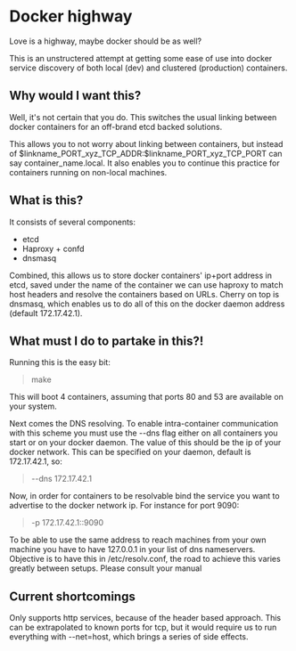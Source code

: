 # Docker highway

Love is a highway, maybe docker should be as well?

This is an unstructered attempt at getting some ease of use into
docker service discovery of both local (dev) and clustered
(production) containers.

## Why would I want this?

Well, it's not certain that you do. This switches the usual linking
between docker containers for an off-brand etcd backed solutions.

This allows you to not worry about linking between containers, but
instead of \$linkname_PORT_xyz_TCP_ADDR:\$linkname_PORT_xyz_TCP_PORT 
can say container_name.local. It also enables you to continue this
practice for containers running on non-local machines.

## What is this?

It consists of several components:

- etcd
- Haproxy + confd
- dnsmasq

Combined, this allows us to store docker containers' ip+port address
in etcd, saved under the name of the container we can use haproxy to
match host headers and resolve the containers based on URLs. Cherry on
top is dnsmasq, which enables us to do all of this on the docker
daemon address (default 172.17.42.1). 

## What must I do to partake in this?!

Running this is the easy bit:

> make

This will boot 4 containers, assuming that ports 80 and 53 are
available on your system.

Next comes the DNS resolving. To enable intra-container communication
with this scheme you must use the --dns flag either on all containers
you start or on your docker daemon. The value of this should be
the ip of your docker network. This can be specified on your daemon,
default is 172.17.42.1, so:

> --dns 172.17.42.1

Now, in order for containers to
be resolvable bind the service you want to advertise to the docker
network ip. For instance for port 9090:

> -p 172.17.42.1::9090

To be able to use the same address to reach machines from your own
machine you have to have 127.0.0.1 in your list of dns nameservers.
Objective is to have this in /etc/resolv.conf, the road to achieve
this varies greatly between setups. Please consult your manual

## Current shortcomings

Only supports http services, because of the header based approach.
This can be extrapolated to known ports for tcp, but it would require
us to run everything with --net=host, which brings a series of side
effects.
